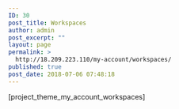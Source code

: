 ```yaml
---
ID: 30
post_title: Workspaces
author: admin
post_excerpt: ""
layout: page
permalink: >
  http://18.209.223.110/my-account/workspaces/
published: true
post_date: 2018-07-06 07:48:18
---
```

[project_theme_my_account_workspaces]